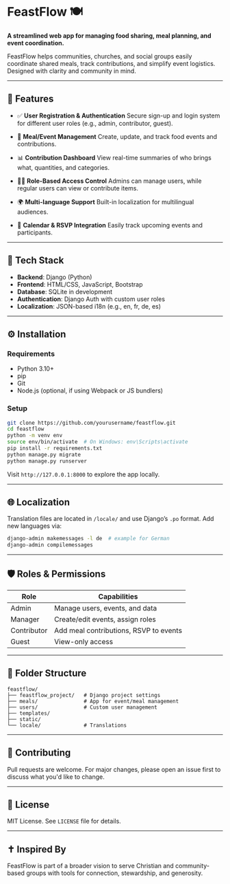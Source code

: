 # FeastFlow 🍽️

**A streamlined web app for managing food sharing, meal planning, and event coordination.**

FeastFlow helps communities, churches, and social groups easily coordinate shared meals, track contributions, and simplify event logistics. Designed with clarity and community in mind.

---

## 🚀 Features

* ✅ **User Registration & Authentication**
  Secure sign-up and login system for different user roles (e.g., admin, contributor, guest).

* 🍛 **Meal/Event Management**
  Create, update, and track food events and contributions.

* 📊 **Contribution Dashboard**
  View real-time summaries of who brings what, quantities, and categories.

* 🧑‍🍳 **Role-Based Access Control**
  Admins can manage users, while regular users can view or contribute items.

* 🌍 **Multi-language Support**
  Built-in localization for multilingual audiences.

* 📅 **Calendar & RSVP Integration**
  Easily track upcoming events and participants.

---

## 🧱 Tech Stack

* **Backend**: Django (Python)
* **Frontend**: HTML/CSS, JavaScript, Bootstrap
* **Database**: SQLite in development
* **Authentication**: Django Auth with custom user roles
* **Localization**: JSON-based i18n (e.g., en, fr, de, es)

---

## ⚙️ Installation

### Requirements

* Python 3.10+
* pip
* Git
* Node.js (optional, if using Webpack or JS bundlers)

### Setup

```bash
git clone https://github.com/yourusername/feastflow.git
cd feastflow
python -m venv env
source env/bin/activate  # On Windows: env\Scripts\activate
pip install -r requirements.txt
python manage.py migrate
python manage.py runserver
```

Visit `http://127.0.0.1:8000` to explore the app locally.

---

## 🌐 Localization

Translation files are located in `/locale/` and use Django’s `.po` format. Add new languages via:

```bash
django-admin makemessages -l de  # example for German
django-admin compilemessages
```

---

## 🛡️ Roles & Permissions

| Role        | Capabilities                           |
| ----------- | -------------------------------------- |
| Admin       | Manage users, events, and data         |
| Manager     | Create/edit events, assign roles       |
| Contributor | Add meal contributions, RSVP to events |
| Guest       | View-only access                       |

---

## 📁 Folder Structure

```
feastflow/
├── feastflow_project/   # Django project settings
├── meals/               # App for event/meal management
├── users/               # Custom user management
├── templates/
├── static/
└── locale/              # Translations
```

---

## 🙌 Contributing

Pull requests are welcome. For major changes, please open an issue first to discuss what you'd like to change.

---

## 📜 License

MIT License. See `LICENSE` file for details.

---

## ✝️ Inspired By

FeastFlow is part of a broader vision to serve Christian and community-based groups with tools for connection, stewardship, and generosity.

